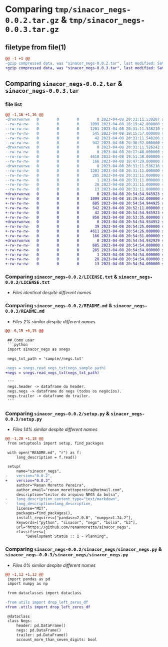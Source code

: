 # Comparing `tmp/sinacor_negs-0.0.2.tar.gz` & `tmp/sinacor_negs-0.0.3.tar.gz`

## filetype from file(1)

```diff
@@ -1 +1 @@
-gzip compressed data, was "sinacor_negs-0.0.2.tar", last modified: Sat Apr  8 20:31:11 2023, max compression
+gzip compressed data, was "sinacor_negs-0.0.3.tar", last modified: Sat Apr  8 20:54:54 2023, max compression
```

## Comparing `sinacor_negs-0.0.2.tar` & `sinacor_negs-0.0.3.tar`

### file list

```diff
@@ -1,16 +1,16 @@
-drwxrwxrwx   0        0        0        0 2023-04-08 20:31:11.539207 sinacor_negs-0.0.2/
--rw-rw-rw-   0        0        0     1099 2023-04-08 18:19:42.000000 sinacor_negs-0.0.2/LICENSE.txt
--rw-rw-rw-   0        0        0     1201 2023-04-08 20:31:11.538210 sinacor_negs-0.0.2/PKG-INFO
--rw-rw-rw-   0        0        0      545 2023-04-08 19:15:57.000000 sinacor_negs-0.0.2/README.md
--rw-rw-rw-   0        0        0       42 2023-04-08 20:31:11.540206 sinacor_negs-0.0.2/setup.cfg
--rw-rw-rw-   0        0        0      942 2023-04-08 20:30:52.000000 sinacor_negs-0.0.2/setup.py
-drwxrwxrwx   0        0        0        0 2023-04-08 20:31:11.526242 sinacor_negs-0.0.2/sinacor_negs/
--rw-rw-rw-   0        0        0        0 2023-04-08 20:17:48.000000 sinacor_negs-0.0.2/sinacor_negs/__init__.py
--rw-rw-rw-   0        0        0     4610 2023-04-08 19:51:38.000000 sinacor_negs-0.0.2/sinacor_negs/sinacor_negs.py
--rw-rw-rw-   0        0        0      166 2023-04-08 18:47:29.000000 sinacor_negs-0.0.2/sinacor_negs/utils.py
-drwxrwxrwx   0        0        0        0 2023-04-08 20:31:11.536216 sinacor_negs-0.0.2/sinacor_negs.egg-info/
--rw-rw-rw-   0        0        0     1201 2023-04-08 20:31:11.000000 sinacor_negs-0.0.2/sinacor_negs.egg-info/PKG-INFO
--rw-rw-rw-   0        0        0      285 2023-04-08 20:31:11.000000 sinacor_negs-0.0.2/sinacor_negs.egg-info/SOURCES.txt
--rw-rw-rw-   0        0        0        1 2023-04-08 20:31:11.000000 sinacor_negs-0.0.2/sinacor_negs.egg-info/dependency_links.txt
--rw-rw-rw-   0        0        0       28 2023-04-08 20:31:11.000000 sinacor_negs-0.0.2/sinacor_negs.egg-info/requires.txt
--rw-rw-rw-   0        0        0       13 2023-04-08 20:31:11.000000 sinacor_negs-0.0.2/sinacor_negs.egg-info/top_level.txt
+drwxrwxrwx   0        0        0        0 2023-04-08 20:54:54.945923 sinacor_negs-0.0.3/
+-rw-rw-rw-   0        0        0     1099 2023-04-08 18:19:42.000000 sinacor_negs-0.0.3/LICENSE.txt
+-rw-rw-rw-   0        0        0      605 2023-04-08 20:54:54.944925 sinacor_negs-0.0.3/PKG-INFO
+-rw-rw-rw-   0        0        0      542 2023-04-08 20:52:11.000000 sinacor_negs-0.0.3/README.md
+-rw-rw-rw-   0        0        0       42 2023-04-08 20:54:54.945923 sinacor_negs-0.0.3/setup.cfg
+-rw-rw-rw-   0        0        0      850 2023-04-08 20:53:35.000000 sinacor_negs-0.0.3/setup.py
+drwxrwxrwx   0        0        0        0 2023-04-08 20:54:54.934952 sinacor_negs-0.0.3/sinacor_negs/
+-rw-rw-rw-   0        0        0       39 2023-04-08 20:54:25.000000 sinacor_negs-0.0.3/sinacor_negs/__init__.py
+-rw-rw-rw-   0        0        0     4611 2023-04-08 20:54:26.000000 sinacor_negs-0.0.3/sinacor_negs/sinacor_negs.py
+-rw-rw-rw-   0        0        0      166 2023-04-08 20:54:51.000000 sinacor_negs-0.0.3/sinacor_negs/utils.py
+drwxrwxrwx   0        0        0        0 2023-04-08 20:54:54.942929 sinacor_negs-0.0.3/sinacor_negs.egg-info/
+-rw-rw-rw-   0        0        0      605 2023-04-08 20:54:54.000000 sinacor_negs-0.0.3/sinacor_negs.egg-info/PKG-INFO
+-rw-rw-rw-   0        0        0      285 2023-04-08 20:54:54.000000 sinacor_negs-0.0.3/sinacor_negs.egg-info/SOURCES.txt
+-rw-rw-rw-   0        0        0        1 2023-04-08 20:54:54.000000 sinacor_negs-0.0.3/sinacor_negs.egg-info/dependency_links.txt
+-rw-rw-rw-   0        0        0       28 2023-04-08 20:54:54.000000 sinacor_negs-0.0.3/sinacor_negs.egg-info/requires.txt
+-rw-rw-rw-   0        0        0       13 2023-04-08 20:54:54.000000 sinacor_negs-0.0.3/sinacor_negs.egg-info/top_level.txt
```

### Comparing `sinacor_negs-0.0.2/LICENSE.txt` & `sinacor_negs-0.0.3/LICENSE.txt`

 * *Files identical despite different names*

### Comparing `sinacor_negs-0.0.2/README.md` & `sinacor_negs-0.0.3/README.md`

 * *Files 2% similar despite different names*

```diff
@@ -6,15 +6,15 @@
 
 ## Como usar
 ```python
 import sinacor_negs as snegs
 
 negs_txt_path = 'sample//negs.txt'
 
-negs = snegs.read_negs_txt(negs_sample_path)
+negs = snegs.read_negs_txt(negs_txt_path)
 
 '''
 negs.header -> dataframe do header.
 negs.negs -> dataframe do negs (todos os negócios).
 negs.trailer -> dataframe do trailer.
 '''
```

### Comparing `sinacor_negs-0.0.2/setup.py` & `sinacor_negs-0.0.3/setup.py`

 * *Files 14% similar despite different names*

```diff
@@ -1,20 +1,18 @@
 from setuptools import setup, find_packages
 
 with open("README.md", "r") as f:
     long_description = f.read()
 
 setup(
     name="sinacor_negs",
-    version="0.0.2",
+    version="0.0.3",
     author="Renan Moretto Pereira",
     author_email="renan_morettopereira@hotmail.com",
     description="Leitor do arquivo NEGS da bolsa",
-    long_description_content_type="text/markdown",
-    long_description=long_description,
     license="MIT",
     packages=find_packages(),
     install_requires=["pandas>=2.0.0", "numpy>=1.24.2"],
     keywords=["python", "sinacor", "negs", "bolsa", "b3"],
     url="https://github.com/renanmoretto/sinacor_negs",
     classifiers=[
         "Development Status :: 1 - Planning",
```

### Comparing `sinacor_negs-0.0.2/sinacor_negs/sinacor_negs.py` & `sinacor_negs-0.0.3/sinacor_negs/sinacor_negs.py`

 * *Files 0% similar despite different names*

```diff
@@ -1,13 +1,13 @@
 import pandas as pd
 import numpy as np
 
 from dataclasses import dataclass
 
-from utils import drop_left_zeros_df
+from .utils import drop_left_zeros_df
 
 @dataclass
 class Negs:
     header: pd.DataFrame()
     negs: pd.DataFrame()
     trailer: pd.DataFrame()
     account_more_than_seven_digits: bool
```

